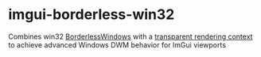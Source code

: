 # imgui-borderless-win32
Combines win32 [BorderlessWindows](https://github.com/melak47/BorderlessWindow) with a [transparent rendering context](https://stackoverflow.com/questions/4052940/how-to-make-an-opengl-rendering-context-with-transparent-background) to achieve advanced Windows DWM behavior for ImGui viewports
